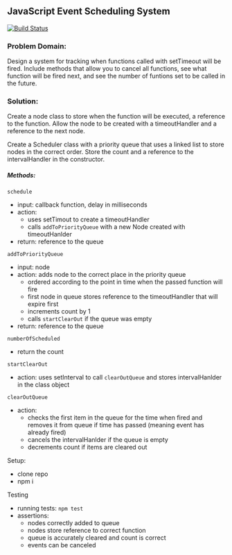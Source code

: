 ## JavaScript Event Scheduling System

[![Build Status](https://www.travis-ci.com/hingham/settimeout-priority-queue.svg?branch=master)](https://www.travis-ci.com/hingham/settimeout-priority-queue)

### Problem Domain:
Design a system for tracking when functions called with setTimeout will be fired. Include methods that allow you to cancel all functions, see what function will be fired next, and see the number of funtions set to be called in the future. 

### Solution: 
Create a node class to store when the function will be executed, a reference to the function. Allow the node to be created with a timeoutHandler and a reference to the next node.

Create a Scheduler class with a priority queue that uses a linked list to store nodes in the correct order. Store the count and a reference to the intervalHandler in the constructor.

##### Methods:
`schedule` 
* input: callback function, delay in milliseconds
* action: 
  * uses setTimout to create a timeoutHandler
  * calls `addToPriorityQueue` with a new Node created with timeoutHanlder
* return: reference to the queue

`addToPriorityQueue`
* input: node 
* action: adds node to the correct place in the priority queue
  * ordered according to the point in time when the passed function will fire
  * first node in queue stores reference to the timeoutHandler that will expire first
  * increments count by 1
  * calls `startClearOut` if the queue was empty
* return: reference to the queue

`numberOfScheduled`
* return the count

`startClearOut`
* action: uses setInterval to call `clearOutQueue` and stores intervalHanlder in the class object

`clearOutQueue` 
* action: 
  * checks the first item in the queue for the time when fired and removes it from queue if time has passed (meaning event has already fired)
  * cancels the intervalHanlder if the queue is empty
  * decrements count if items are cleared out

Setup:
* clone repo
* npm i


Testing
* running tests: `npm test`
* assertions: 
  * nodes correctly added to queue
  * nodes store reference to correct function
  * queue is accurately cleared and count is correct
  * events can be canceled


